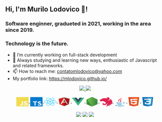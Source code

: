## Hi, I'm Murilo Lodovico 👋! </br>
### Software enginner, gradueted in 2021, working in the area since 2019. </br>
### Technology is the future.

- 🔭 I’m currently working on full-stack development
- 🌱 Always studying and learning new ways, enthusiastic of Javascript and related frameworks.
- 📫 How to reach me: contatomlodovico@yahoo.com
- My portfolio link: https://mlodovico.github.io/

<div align="center">
  <a href="https://github.com/Mlodovico">
  <img height="180em" src="https://github-readme-stats.vercel.app/api?username=Mlodovico&show_icons=true&theme=tokyonight&include_all_commits=true&count_private=true"/>
  <img height="180em" src="https://github-readme-stats.vercel.app/api/top-langs/?username=Mlodovico&layout=compact&langs_count=7&theme=tokyonight"/>
</div>
  
  
  <div align="center" style="display: inline_block"><br>
  <img align="center" alt="Js" height="30" width="40" src="https://raw.githubusercontent.com/devicons/devicon/master/icons/javascript/javascript-plain.svg">
  <img align="center" alt="Ts" height="30" width="40" src="https://raw.githubusercontent.com/devicons/devicon/master/icons/typescript/typescript-plain.svg">
  <img align="center" alt="React" height="30" width="40" src="https://raw.githubusercontent.com/devicons/devicon/master/icons/react/react-original.svg">
  <img align="center" alt="Angular" height="30" width="40" src="https://raw.githubusercontent.com/devicons/devicon/master/icons/angularjs/angularjs-original.svg">
  <img align="center" alt="Vue.js" height="30" width="40" src="https://raw.githubusercontent.com/devicons/devicon/master/icons/vuejs/vuejs-original.svg">
  <img align="center" alt="Node.js" height="30" width="40" src="https://raw.githubusercontent.com/devicons/devicon/master/icons/nodejs/nodejs-original.svg">
  <img align="center" alt="NestJS" height="30" width="40" src="https://raw.githubusercontent.com/devicons/devicon/master/icons/nestjs/nestjs-plain.svg">
  <img align="center" alt="Java" height="30" width="40" src="https://raw.githubusercontent.com/devicons/devicon/master/icons/java/java-original.svg">
  <img align="center" alt="HTML" height="30" width="40" src="https://raw.githubusercontent.com/devicons/devicon/master/icons/html5/html5-original.svg">
  <img align="center" alt="CSS" height="30" width="40" src="https://raw.githubusercontent.com/devicons/devicon/master/icons/css3/css3-original.svg">
</div><br>
  
  
<div align="center"> 
  <a href="https://instagram.com/mlodovico" target="_blank"><img src="https://img.shields.io/badge/-Instagram-%23E4405F?style=for-the-badge&logo=instagram&logoColor=white" target="_blank"></a>
  <a href = "mailto:contatomlodovico@yahoo.com"><img src="https://img.shields.io/badge/-Yahoo-%23333?style=for-the-badge&logo=gmail&logoColor=white" target="_blank"></a>
  <a href="https://www.linkedin.com/in/murilo-lodovico-509398167" target="_blank"><img src="https://img.shields.io/badge/-LinkedIn-%230077B5?style=for-the-badge&logo=linkedin&logoColor=white" target="_blank"></a> 
 
</div>
